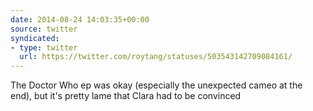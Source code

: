 ```yaml
---
date: 2014-08-24 14:03:35+00:00
source: twitter
syndicated:
- type: twitter
  url: https://twitter.com/roytang/statuses/503543142709084161/
---
```


The Doctor Who ep was okay (especially the unexpected cameo at the end), but it's pretty lame that Clara had to be convinced